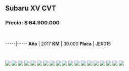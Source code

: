 ## Subaru XV CVT

### Precio: $ 64.900.000

<p>&nbsp;</p>

-----|-----
**Año** | 2017
**KM** | 30.000
**Placa** | JER015


<p>&nbsp;</p>

<img src="images/Subaru XV CVT JER015.jpeg?raw=true"/>
<img src="images/Subaru XV CVT JER015 - 17.jpeg?raw=true"/>
<img src="images/Subaru XV CVT JER015 - 18.jpeg?raw=true"/>
<img src="images/Subaru XV CVT JER015 - 19.jpeg?raw=true"/>
<img src="images/Subaru XV CVT JER015 - 20.jpeg?raw=true"/>
<img src="images/Subaru XV CVT JER015 - 21.jpeg?raw=true"/>
<img src="images/Subaru XV CVT JER015 - 22.jpeg?raw=true"/>
<img src="images/Subaru XV CVT JER015 - 25.jpeg?raw=true"/>
<img src="images/Subaru XV CVT JER015 - 26.jpeg?raw=true"/>
<img src="images/Subaru XV CVT JER015 - 30.jpeg?raw=true"/>
<img src="images/Subaru XV CVT JER015 - 31.jpeg?raw=true"/>
<img src="images/Subaru XV CVT JER015 - 35.jpeg?raw=true"/>
<img src="images/Subaru XV CVT JER015 - 45.jpeg?raw=true"/>
<img src="images/Subaru XV CVT JER015 - 52.jpeg?raw=true"/>
<img src="images/Subaru XV CVT JER015 - 58.jpeg?raw=true"/>
<img src="images/Subaru XV CVT JER015 - 62.jpeg?raw=true"/>
<img src="images/Subaru XV CVT JER015 - 63.jpeg?raw=true"/>
<img src="images/Subaru XV CVT JER015 - 8.jpeg?raw=true"/>
<img src="images/Subaru XV CVT JER015 - 89.jpeg?raw=true"/>

